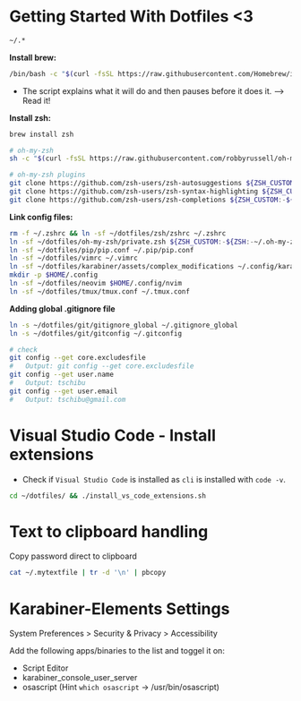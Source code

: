 # Getting Started With Dotfiles <3

```bash
~/.*
```

**Install brew:**

```bash
/bin/bash -c "$(curl -fsSL https://raw.githubusercontent.com/Homebrew/install/HEAD/install.sh)"
```
* The script explains what it will do and then pauses before it does it. --> Read it!

**Install zsh:**

```bash
brew install zsh

# oh-my-zsh
sh -c "$(curl -fsSL https://raw.githubusercontent.com/robbyrussell/oh-my-zsh/master/tools/install.sh)"

# oh-my-zsh plugins
git clone https://github.com/zsh-users/zsh-autosuggestions ${ZSH_CUSTOM:-${ZSH:-~/.oh-my-zsh}/custom}/plugins/zsh-autosuggestions
git clone https://github.com/zsh-users/zsh-syntax-highlighting ${ZSH_CUSTOM:-${ZSH:-~/.oh-my-zsh}/custom}/plugins/zsh-syntax-highlighting
git clone https://github.com/zsh-users/zsh-completions ${ZSH_CUSTOM:-${ZSH:-~/.oh-my-zsh}/custom}/plugins/zsh-completions
```


**Link config files:**

```bash
rm -f ~/.zshrc && ln -sf ~/dotfiles/zsh/zshrc ~/.zshrc
ln -sf ~/dotfiles/oh-my-zsh/private.zsh ${ZSH_CUSTOM:-${ZSH:-~/.oh-my-zsh}/custom}/private.zsh
ln -sf ~/dotfiles/pip/pip.conf ~/.pip/pip.conf
ln -sf ~/dotfiles/vimrc ~/.vimrc
ln -sf ~/dotfiles/karabiner/assets/complex_modifications ~/.config/karabiner/assets/complex_modifications
mkdir -p $HOME/.config
ln -sf ~/dotfiles/neovim $HOME/.config/nvim
ln -sf ~/dotfiles/tmux/tmux.conf ~/.tmux.conf
```

**Adding global .gitignore file**
```bash
ln -s ~/dotfiles/git/gitignore_global ~/.gitignore_global
ln -s ~/dotfiles/git/gitconfig ~/.gitconfig

# check
git config --get core.excludesfile
#   Output: git config --get core.excludesfile
git config --get user.name
#   Output: tschibu
git config --get user.email
#   Output: tschibu@gmail.com
```

# Visual Studio Code - Install extensions

* Check if `Visual Studio Code` is installed as `cli` is installed with `code -v`.

```bash
cd ~/dotfiles/ && ./install_vs_code_extensions.sh
```

# Text to clipboard handling

Copy password direct to clipboard
```bash
cat ~/.mytextfile | tr -d '\n' | pbcopy
```

# Karabiner-Elements Settings

System Preferences > Security & Privacy > Accessibility

Add the following apps/binaries to the list and toggel it on:
* Script Editor
* karabiner_console_user_server
* osascript (Hint `which osascript` -> /usr/bin/osascript)
